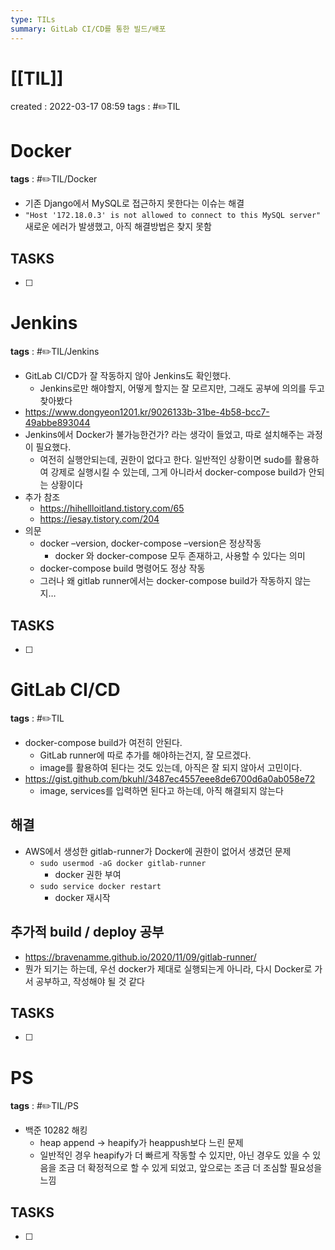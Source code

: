 ```yaml
---
type: TILs
summary: GitLab CI/CD를 통한 빌드/배포
---
```


# [[TIL]]
created : 2022-03-17 08:59
tags : #✏️TIL

# Docker
**tags** : #✏️TIL/Docker 
- 기존 Django에서 MySQL로 접근하지 못한다는 이슈는 해결
- `"Host '172.18.0.3' is not allowed to connect to this MySQL server"` 새로운 에러가 발생했고, 아직 해결방법은 찾지 못함

## TASKS
- [ ] 

# Jenkins
**tags** : #✏️TIL/Jenkins
- GitLab CI/CD가 잘 작동하지 않아 Jenkins도 확인했다.
	- Jenkins로만 해야할지, 어떻게 할지는 잘 모르지만, 그래도 공부에 의의를 두고 찾아봤다
- https://www.dongyeon1201.kr/9026133b-31be-4b58-bcc7-49abbe893044
- Jenkins에서 Docker가 불가능한건가? 라는 생각이 들었고, 따로 설치해주는 과정이 필요했다.
	- 여전히 실행안되는데, 권한이 없다고 한다. 일반적인 상황이면 sudo를 활용하여 강제로 실행시킬 수 있는데, 그게 아니라서 docker-compose build가 안되는 상황이다
- 추가 참조
	- https://hihellloitland.tistory.com/65
	- https://iesay.tistory.com/204
- 의문
	- docker –version, docker-compose –version은 정상작동
		- docker 와 docker-compose 모두 존재하고, 사용할 수 있다는 의미
	- docker-compose build 명령어도 정상 작동
	- 그러나 왜 gitlab runner에서는 docker-compose build가 작동하지 않는지…


## TASKS
- [ ] 

# GitLab CI/CD
**tags** : #✏️TIL
- docker-compose build가 여전히 안된다.
	- GitLab runner에 따로 추가를 해야하는건지, 잘 모르겠다.
	- image를 활용하여 된다는 것도 있는데, 아직은 잘 되지 않아서 고민이다.
- https://gist.github.com/bkuhl/3487ec4557eee8de6700d6a0ab058e72
	- image, services를 입력하면 된다고 하는데, 아직 해결되지 않는다

## 해결
- AWS에서 생성한 gitlab-runner가 Docker에 권한이 없어서 생겼던 문제
	- `sudo usermod -aG docker gitlab-runner`
		- docker 권한 부여
	- `sudo service docker restart`
		- docker 재시작

## 추가적 build / deploy 공부
- https://bravenamme.github.io/2020/11/09/gitlab-runner/
- 뭔가 되기는 하는데, 우선 docker가 제대로 실행되는게 아니라, 다시 Docker로 가서 공부하고, 작성해야 될 것 같다

## TASKS
- [ ] 

# PS 
**tags** : #✏️TIL/PS
- 백준 10282 해킹
	- heap append → heapify가 heappush보다 느린 문제
	- 일반적인 경우 heapify가 더 빠르게 작동할 수 있지만, 아닌 경우도 있을 수 있음을 조금 더 확정적으로 할 수 있게 되었고, 앞으로는 조금 더 조심할 필요성을 느낌

## TASKS
- [ ] 
